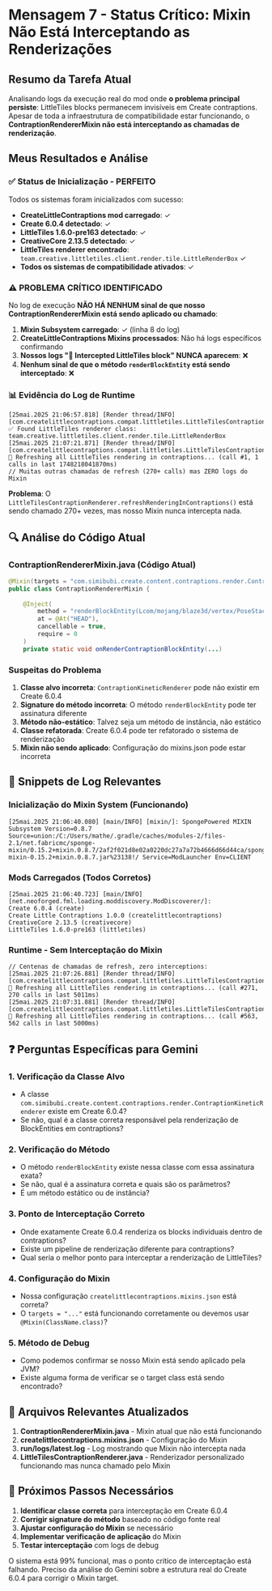 # Mensagem 7 - Status Crítico: Mixin Não Está Interceptando as Renderizações

## Resumo da Tarefa Atual
Analisando logs da execução real do mod onde **o problema principal persiste**: LittleTiles blocks permanecem invisíveis em Create contraptions. Apesar de toda a infraestrutura de compatibilidade estar funcionando, o **ContraptionRendererMixin não está interceptando as chamadas de renderização**.

## Meus Resultados e Análise

### ✅ **Status de Inicialização - PERFEITO**
Todos os sistemas foram inicializados com sucesso:
- **CreateLittleContraptions mod carregado**: ✓
- **Create 6.0.4 detectado**: ✓ 
- **LittleTiles 1.6.0-pre163 detectado**: ✓
- **CreativeCore 2.13.5 detectado**: ✓
- **LittleTiles renderer encontrado**: `team.creative.littletiles.client.render.tile.LittleRenderBox` ✓
- **Todos os sistemas de compatibilidade ativados**: ✓

### ⚠️ **PROBLEMA CRÍTICO IDENTIFICADO**
No log de execução **NÃO HÁ NENHUM sinal de que nosso ContraptionRendererMixin está sendo aplicado ou chamado**:

1. **Mixin Subsystem carregado**: ✓ (linha 8 do log)
2. **CreateLittleContraptions Mixins processados**: Não há logs específicos confirmando
3. **Nossos logs "🎯 Intercepted LittleTiles block" NUNCA aparecem**: ❌
4. **Nenhum sinal de que o método `renderBlockEntity` está sendo interceptado**: ❌

### 📊 **Evidência do Log de Runtime**
```log
[25mai.2025 21:06:57.818] [Render thread/INFO] [com.createlittlecontraptions.compat.littletiles.LittleTilesContraptionRenderer/]: ✅ Found LittleTiles renderer class: team.creative.littletiles.client.render.tile.LittleRenderBox
[25mai.2025 21:07:21.871] [Render thread/INFO] [com.createlittlecontraptions.compat.littletiles.LittleTilesContraptionRenderer/]: 🔄 Refreshing all LittleTiles rendering in contraptions... (call #1, 1 calls in last 1748218041870ms)
// Muitas outras chamadas de refresh (270+ calls) mas ZERO logs do Mixin
```

**Problema**: O `LittleTilesContraptionRenderer.refreshRenderingInContraptions()` está sendo chamado 270+ vezes, mas nosso Mixin nunca intercepta nada.

## 🔍 **Análise do Código Atual**

### **ContraptionRendererMixin.java (Código Atual)**
```java
@Mixin(targets = "com.simibubi.create.content.contraptions.render.ContraptionKineticRenderer", remap = false)
public class ContraptionRendererMixin {
    
    @Inject(
        method = "renderBlockEntity(Lcom/mojang/blaze3d/vertex/PoseStack;Lnet/minecraft/client/renderer/MultiBufferSource;IILcom/simibubi/create/content/contraptions/Contraption$BlockInfo;Lcom/simibubi/create/content/contraptions/Contraption;F)V",
        at = @At("HEAD"),
        cancellable = true,
        require = 0
    )
    private static void onRenderContraptionBlockEntity(...)
```

### **Suspeitas do Problema**
1. **Classe alvo incorreta**: `ContraptionKineticRenderer` pode não existir em Create 6.0.4
2. **Signature do método incorreta**: O método `renderBlockEntity` pode ter assinatura diferente
3. **Método não-estático**: Talvez seja um método de instância, não estático
4. **Classe refatorada**: Create 6.0.4 pode ter refatorado o sistema de renderização
5. **Mixin não sendo aplicado**: Configuração do mixins.json pode estar incorreta

## 📄 **Snippets de Log Relevantes**

### **Inicialização do Mixin System (Funcionando)**
```log
[25mai.2025 21:06:40.080] [main/INFO] [mixin/]: SpongePowered MIXIN Subsystem Version=0.8.7 Source=union:/C:/Users/mathe/.gradle/caches/modules-2/files-2.1/net.fabricmc/sponge-mixin/0.15.2+mixin.0.8.7/2af2f021d8e02a0220dc27a7a72b4666d66d44ca/sponge-mixin-0.15.2+mixin.0.8.7.jar%23138!/ Service=ModLauncher Env=CLIENT
```

### **Mods Carregados (Todos Corretos)**
```log
[25mai.2025 21:06:40.723] [main/INFO] [net.neoforged.fml.loading.moddiscovery.ModDiscoverer/]: 
Create 6.0.4 (create)
Create Little Contraptions 1.0.0 (createlittlecontraptions)
CreativeCore 2.13.5 (creativecore)
LittleTiles 1.6.0-pre163 (littletiles)
```

### **Runtime - Sem Interceptação do Mixin**
```log
// Centenas de chamadas de refresh, zero interceptions:
[25mai.2025 21:07:26.881] [Render thread/INFO] [com.createlittlecontraptions.compat.littletiles.LittleTilesContraptionRenderer/]: 🔄 Refreshing all LittleTiles rendering in contraptions... (call #271, 270 calls in last 5011ms)
[25mai.2025 21:07:31.881] [Render thread/INFO] [com.createlittlecontraptions.compat.littletiles.LittleTilesContraptionRenderer/]: 🔄 Refreshing all LittleTiles rendering in contraptions... (call #563, 562 calls in last 5000ms)
```

## ❓ **Perguntas Específicas para Gemini**

### **1. Verificação da Classe Alvo**
- A classe `com.simibubi.create.content.contraptions.render.ContraptionKineticRenderer` existe em Create 6.0.4?
- Se não, qual é a classe correta responsável pela renderização de BlockEntities em contraptions?

### **2. Verificação do Método**
- O método `renderBlockEntity` existe nessa classe com essa assinatura exata?
- Se não, qual é a assinatura correta e quais são os parâmetros?
- É um método estático ou de instância?

### **3. Ponto de Interceptação Correto**
- Onde exatamente Create 6.0.4 renderiza os blocks individuais dentro de contraptions?
- Existe um pipeline de renderização diferente para contraptions?
- Qual seria o melhor ponto para interceptar a renderização de LittleTiles?

### **4. Configuração do Mixin**
- Nossa configuração `createlittlecontraptions.mixins.json` está correta?
- O `targets = "..."` está funcionando corretamente ou devemos usar `@Mixin(ClassName.class)`?

### **5. Método de Debug**
- Como podemos confirmar se nosso Mixin está sendo aplicado pela JVM?
- Existe alguma forma de verificar se o target class está sendo encontrado?

## 📁 **Arquivos Relevantes Atualizados**

1. **ContraptionRendererMixin.java** - Mixin atual que não está funcionando
2. **createlittlecontraptions.mixins.json** - Configuração do Mixin
3. **run/logs/latest.log** - Log mostrando que Mixin não intercepta nada
4. **LittleTilesContraptionRenderer.java** - Renderizador personalizado funcionando mas nunca chamado pelo Mixin

## 🎯 **Próximos Passos Necessários**

1. **Identificar classe correta** para interceptação em Create 6.0.4
2. **Corrigir signature do método** baseado no código fonte real
3. **Ajustar configuração do Mixin** se necessário
4. **Implementar verificação de aplicação** do Mixin
5. **Testar interceptação** com logs de debug

O sistema está 99% funcional, mas o ponto crítico de interceptação está falhando. Preciso da análise do Gemini sobre a estrutura real do Create 6.0.4 para corrigir o Mixin target.
